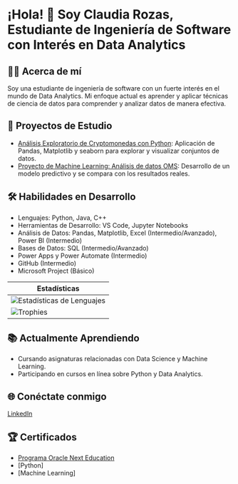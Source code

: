 # ¡Hola! 👋 Soy Claudia Rozas, Estudiante de Ingeniería de Software con Interés en Data Analytics

## 👨‍💻 Acerca de mí
Soy una estudiante de ingeniería de software con un fuerte interés en el mundo de Data Analytics. Mi enfoque actual es aprender y aplicar técnicas de ciencia de datos para comprender y analizar datos de manera efectiva.

## 🚀 Proyectos de Estudio
- [Análisis Exploratorio de Cryptomonedas con Python](https://github.com/ClauRozasG/Data-Visualization-Crypto.git): Aplicación de Pandas, Matplotlib y seaborn para explorar y visualizar conjuntos de datos.
- [Proyecto de Machine Learning: Análisis de datos OMS](https://github.com/ClauRozasG/Analisis-OMS.git): Desarrollo de un modelo predictivo y se compara con los resultados reales.

## 🛠️ Habilidades en Desarrollo
- Lenguajes: Python, Java, C++
- Herramientas de Desarrollo: VS Code, Jupyter Notebooks
- Análisis de Datos: Pandas, Matplotlib, Excel (Intermedio/Avanzado), Power BI (Intermedio)
- Bases de Datos: SQL (Intermedio/Avanzado)
- Power Apps y Power Automate (Intermedio)
- GitHub (Intermedio)
- Microsoft Project (Básico)

|Estadísticas|
|----------|
| ![Estadísticas de Lenguajes](https://github-readme-stats.vercel.app/api/top-langs/?username=ClauRozasG&layout=compact&height=150) |
|![Trophies](https://github-profile-trophy.vercel.app/?username=ClauRozasG) |




## 📚 Actualmente Aprendiendo
- Cursando asignaturas relacionadas con Data Science y Machine Learning.
- Participando en cursos en línea sobre Python y Data Analytics.

## 🌐 Conéctate conmigo
[LinkedIn](https://www.linkedin.com/in/claurozas/)


## 🏆 Certificados
- [Programa Oracle Next Education](https://app.aluracursos.com/program/certificate/f1bce0e4-a810-4e54-a012-fd71d0273f92)
- [Python]
- [Machine Learning]





<!--
**ClauRozasG/ClauRozasG** is a ✨ _special_ ✨ repository because its `README.md` (this file) appears on your GitHub profile.

Here are some ideas to get you started:

- 🔭 I’m currently working on ...
- 🌱 I’m currently learning ...
- 👯 I’m looking to collaborate on ...
- 🤔 I’m looking for help with ...
- 💬 Ask me about ...
- 📫 How to reach me: ...
- 😄 Pronouns: ...
- ⚡ Fun fact: ...
-->
